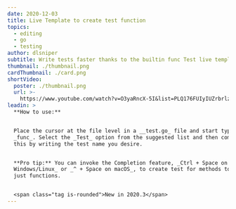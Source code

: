 ```yaml
---
date: 2020-12-03
title: Live Template to create test function
topics:
  - editing
  - go
  - testing
author: dlsniper
subtitle: Write tests faster thanks to the builtin func Test live template.
thumbnail: ./thumbnail.png
cardThumbnail: ./card.png
shortVideo:
  poster: ./thumbnail.png
  url: >-
    https://www.youtube.com/watch?v=O3yaRncX-5I&list=PLQ176FUIyIUZrbrlz4AY1V8VzBJKZyVlW&index=55
leadin: >
  **How to use:**


  Place the cursor at the file level in a __test.go_ file and start typing
  _func_. Select the _Test_ option from the suggested list and then complete
  this by writing the test name you desire.


  **Pro tip:** You can invoke the Completion feature, _Ctrl + Space on
  Windows/Linux_ or _^ + Space on macOS_, to create test for methods too, not
  just functions.


  <span class="tag is-rounded">New in 2020.3</span>
---
```


